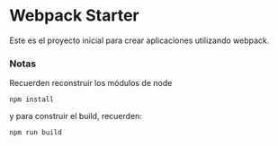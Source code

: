 # Webpack Starter

Este es el proyecto inicial para crear aplicaciones utilizando webpack.

### Notas
Recuerden reconstruir los módulos de node

```
npm install
```

y para construir el build, recuerden:
```
npm run build
```